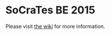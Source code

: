 # SoCraTes BE 2015
Please visit [the wiki](https://github.com/socratesbe/socratesbe_15/wiki) for more information.

